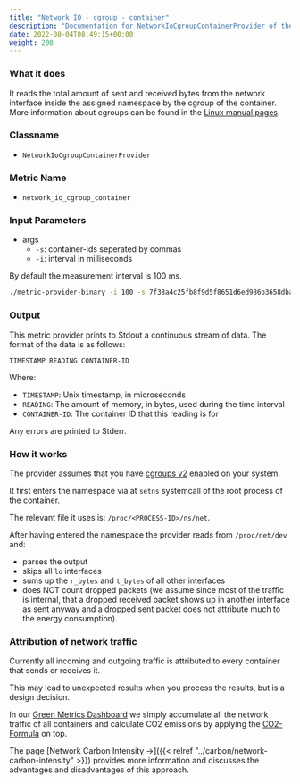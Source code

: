 ```yaml
---
title: "Network IO - cgroup - container"
description: "Documentation for NetworkIoCgroupContainerProvider of the Green Metrics Tool"
date: 2022-08-04T08:49:15+00:00
weight: 200
---
```


### What it does

It reads the total amount of sent and received bytes from the network interface inside the assigned namespace by the cgroup of the container. More information about cgroups can be found in the [Linux manual pages](https://www.man7.org/linux/man-pages/man7/cgroups.7.html).

### Classname

- `NetworkIoCgroupContainerProvider`

### Metric Name

- `network_io_cgroup_container`

### Input Parameters

- args
  - `-s`: container-ids seperated by commas
  - `-i`: interval in milliseconds

By default the measurement interval is 100 ms.

```bash
./metric-provider-binary -i 100 -s 7f38a4c25fb8f9d5f8651d6ed986b3658dba20d1f5fec98a1f71c141c2b48f4b,c3592e1385d63f9c7810470b12aa00f7d6f7c0e2b9981ac2bdb4371126a0660a
```

### Output

This metric provider prints to Stdout a continuous stream of data. The format of the data is as follows:

`TIMESTAMP READING CONTAINER-ID`

Where:

- `TIMESTAMP`: Unix timestamp, in microseconds
- `READING`: The amount of memory, in bytes, used during the time interval
- `CONTAINER-ID`: The container ID that this reading is for

Any errors are printed to Stderr.

### How it works

The provider assumes that you have [cgroups v2](https://www.man7.org/linux/man-pages/man7/cgroups.7.html) enabled on your system.

It first enters the namespace via at `setns` systemcall of the root process of the container.

The relevant file it uses is: `/proc/<PROCESS-ID>/ns/net`.

After having entered the namespace the provider reads from `/proc/net/dev` and:

- parses the output
- skips all `lo` interfaces
- sums up the `r_bytes` and `t_bytes` of all other interfaces
- does NOT count dropped packets (we assume since most of the traffic is internal, that a dropped received packet shows up in another interface as sent anyway and a dropped sent packet does not attribute much to the energy consumption).

### Attribution of network traffic

Currently all incoming and outgoing traffic is attributed to every container that sends or receives it.

This may lead to unexpected results when you process the results, but is a design decision.

In our [Green Metrics Dashboard](https://metrics.green-coding.io) we simply accumulate all the network traffic of all containers and calculate CO2 emissions by applying the [CO2-Formula](https://www.green-coding.io/co2-formulas) on top.

The page [Network Carbon Intensity →]({{< relref "../carbon/network-carbon-intensity" >}}) provides more information and discusses the advantages and disadvantages of this approach.
